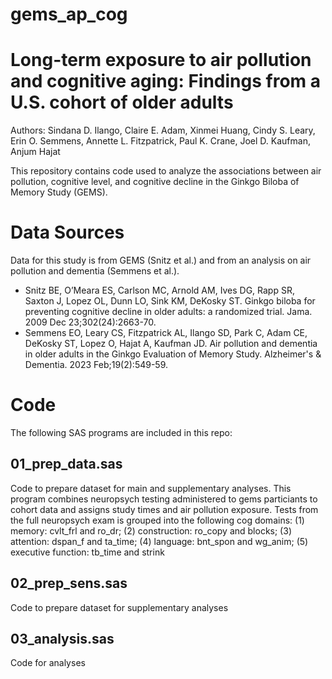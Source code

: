 # gems_ap_cog

# Long-term exposure to air pollution and cognitive aging: Findings from a U.S. cohort of older adults 
Authors: Sindana D. Ilango, Claire E. Adam, Xinmei Huang, Cindy S. Leary, Erin O. Semmens, Annette L. Fitzpatrick, Paul K. Crane, Joel D. Kaufman, Anjum Hajat

This repository contains code used to analyze the associations between air pollution, cognitive level, and cognitive decline in the Ginkgo Biloba of Memory Study (GEMS). 

# Data Sources
Data for this study is from GEMS (Snitz et al.) and from an analysis on air pollution and dementia (Semmens et al.). 
- Snitz BE, O’Meara ES, Carlson MC, Arnold AM, Ives DG, Rapp SR, Saxton J, Lopez OL, Dunn LO, Sink KM, DeKosky ST. Ginkgo biloba for preventing cognitive decline in older adults: a randomized trial. Jama. 2009 Dec 23;302(24):2663-70.
- Semmens EO, Leary CS, Fitzpatrick AL, Ilango SD, Park C, Adam CE, DeKosky ST, Lopez O, Hajat A, Kaufman JD. Air pollution and dementia in older adults in the Ginkgo Evaluation of Memory Study. Alzheimer's & Dementia. 2023 Feb;19(2):549-59.

# Code
The following SAS programs are included in this repo: 
## 01_prep_data.sas
Code to prepare dataset for main and supplementary analyses. This program combines neuropsych testing administered to gems particiants to cohort data	and assigns study times and air pollution exposure. Tests from the full neuropsych exam is grouped into the following cog domains: (1) memory: cvlt_frl and ro_dr; (2) construction: ro_copy and blocks; (3) attention: dspan_f and ta_time; (4) language: bnt_spon and wg_anim; (5) executive function: tb_time and strink
## 02_prep_sens.sas
Code to prepare dataset for supplementary analyses 
## 03_analysis.sas
Code for analyses


